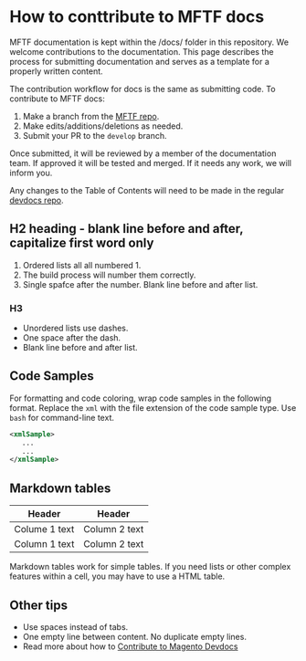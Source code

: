 # How to conttribute to MFTF docs

MFTF documentation is kept within the /docs/ folder in this repository.
We welcome contributions to the documentation.
This page describes the process for submitting documentation and serves as a template for a properly written content.

The contribution workflow for docs is the same as submitting code.
To contribute to MFTF docs:

1. Make a branch from the [MFTF repo][].
1. Make edits/additions/deletions as needed.
1. Submit your PR to the `develop` branch.

Once submitted, it will be reviewed by a member of the documentation team.
If approved it will be tested and merged.
If it needs any work, we will inform you.

Any changes to the Table of Contents will need to be made in the regular [devdocs repo][].

## H2 heading - blank line before and after, capitalize first word only

1. Ordered lists all all numbered 1.
1. The build process will number them correctly.
1. Single spafce after the number. Blank line before and after list.

### H3

- Unordered lists use dashes.
- One space after the dash.
- Blank line before and after list.

## Code Samples

For formatting and code coloring, wrap code samples in the following format.
Replace the `xml` with the file extension of the code sample type. Use `bash` for command-line text.

```xml
<xmlSample>
   ...
   ...
</xmlSample>
```

## Markdown tables

| Header      | Header |
| ----------- | ----------- |
| Colume 1 text | Column 2 text|
| Column 1 text | Column 2 text|

Markdown tables work for simple tables. If you need lists or other complex features within a cell, you may have to use a HTML table.

## Other tips

- Use spaces instead of tabs.
- One empty line between content. No duplicate empty lines.
- Read more about how to [Contribute to Magento Devdocs][]

<!-- For readability, we abstract the link URLS to the bottom of the page. The extra set of square brackets denotes it is a link, rather than plain brackets. >

<!-- Link Definitions -->
[devdocs repo]: https://github.com/magento/devdocs
[MFTF repo]: https://github.com/magento/magento2-functional-testing-framework
[Contribute to Magento Devdocs]: https://github.com/magento/devdocs/blob/master/.github/CONTRIBUTING.md
